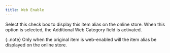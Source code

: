 ```yaml
---
title: Web Enable
---
```



Select this check box to display this item alias on the online store.  When this option is selected, the Additional  Web Category field is activated.


{:.note}
Only when the original item is web-enabled will the item alias be displayed  on the online store.
